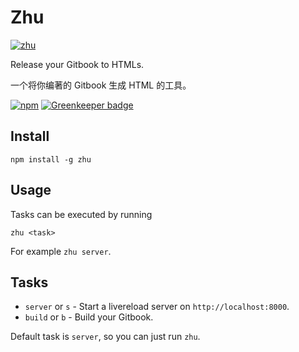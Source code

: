 # Zhu

[![zhu](http://git.oschina.net/Cweili/zhu/raw/master/zhu.png)](http://www.zdic.net/z/22/js/8457.htm)

Release your Gitbook to HTMLs.

一个将你编著的 Gitbook 生成 HTML 的工具。

[![npm](https://nodei.co/npm/zhu.png?downloads=true&stars=true)](https://www.npmjs.com/package/zhu) [![Greenkeeper badge](https://badges.greenkeeper.io/Cweili/zhu.svg)](https://greenkeeper.io/)

## Install

```
npm install -g zhu
```

## Usage

Tasks can be executed by running

```
zhu <task>
```

For example `zhu server`.

## Tasks

* `server` or `s` - Start a livereload server on `http://localhost:8000`.
* `build` or `b` - Build your Gitbook.

Default task is `server`, so you can just run `zhu`.

